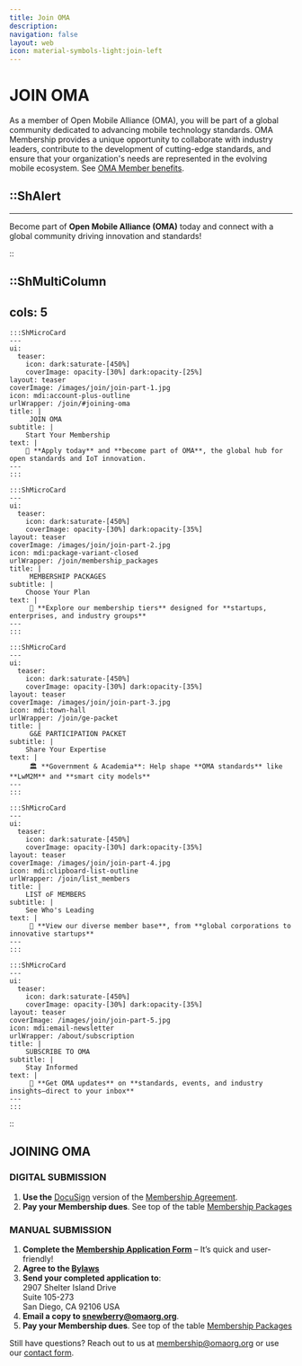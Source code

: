 ```yaml
---
title: Join OMA
description:
navigation: false
layout: web
icon: material-symbols-light:join-left
---
```

# JOIN OMA

As a member of Open Mobile Alliance (OMA), you will be part of a global community dedicated to advancing mobile technology standards. OMA Membership provides a unique opportunity to collaborate with industry leaders, contribute to the development of cutting-edge standards, and ensure that your organization's needs are represented in the evolving mobile ecosystem. See [OMA Member benefits](/join/membership_packages#membership_benefits).

::ShAlert
---

---
Become part of **Open Mobile Alliance (OMA)** today and connect with a global community driving innovation and standards!


::

::ShMultiColumn
---
cols: 5
---

    :::ShMicroCard
    ---
    ui:
      teaser:
        icon: dark:saturate-[450%]
        coverImage: opacity-[30%] dark:opacity-[25%]
    layout: teaser
    coverImage: /images/join/join-part-1.jpg
    icon: mdi:account-plus-outline
    urlWrapper: /join/#joining-oma
    title: |
         JOIN OMA
    subtitle: |
        Start Your Membership
    text: |
        📄 **Apply today** and **become part of OMA**, the global hub for open standards and IoT innovation.
    ---
    :::

    :::ShMicroCard
    ---
    ui:
      teaser:
        icon: dark:saturate-[450%]
        coverImage: opacity-[30%] dark:opacity-[35%]
    layout: teaser
    coverImage: /images/join/join-part-2.jpg
    icon: mdi:package-variant-closed
    urlWrapper: /join/membership_packages
    title: |
         MEMBERSHIP PACKAGES
    subtitle: |
        Choose Your Plan
    text: |
         💼 **Explore our membership tiers** designed for **startups, enterprises, and industry groups**
    ---
    :::

    :::ShMicroCard
    ---
    ui:
      teaser:
        icon: dark:saturate-[450%]
        coverImage: opacity-[30%] dark:opacity-[35%]
    layout: teaser
    coverImage: /images/join/join-part-3.jpg
    icon: mdi:town-hall
    urlWrapper: /join/ge-packet
    title: |
         G&E PARTICIPATION PACKET
    subtitle: |
        Share Your Expertise
    text: |
         🏛️ **Government & Academia**: Help shape **OMA standards** like **LwM2M** and **smart city models**
    ---
    :::

    :::ShMicroCard
    ---
    ui:
      teaser:
        icon: dark:saturate-[450%]
        coverImage: opacity-[30%] dark:opacity-[35%]
    layout: teaser    
    coverImage: /images/join/join-part-4.jpg
    icon: mdi:clipboard-list-outline
    urlWrapper: /join/list_members
    title: |
        LIST oF MEMBERS 
    subtitle: |
        See Who's Leading
    text: |
         🏢 **View our diverse member base**, from **global corporations to innovative startups**
    ---
    :::

    :::ShMicroCard
    ---
    ui:
      teaser:
        icon: dark:saturate-[450%]
        coverImage: opacity-[30%] dark:opacity-[35%]
    layout: teaser    
    coverImage: /images/join/join-part-5.jpg
    icon: mdi:email-newsletter
    urlWrapper: /about/subscription
    title: |
        SUBSCRIBE TO OMA
    subtitle: |
        Stay Informed
    text: |
         📰 **Get OMA updates** on **standards, events, and industry insights—direct to your inbox**
    ---
    :::

::


## JOINING OMA

### DIGITAL SUBMISSION

1. **Use the** <a href="https://na4.docusign.net/Member/PowerFormSigning.aspx?PowerFormId=956b4ea3-2b31-4673-a94b-dfd025e147b9&env=na4&acct=5cb7d7a3-7be2-4e98-ae3c-bb2cc681bfd4&v=2" target="_blank">DocuSign</a> version of the <a href="https://www.openmobilealliance.org/documents/Website/Membership/OMA-Reference-2024-0001-General_Application.pdf" target="_blank">Membership Agreement</a>.
2.  **Pay your Membership dues**. See top of the table [Membership Packages](/join/membership_packages)

### MANUAL SUBMISSION

1. **Complete the <a href="https://www.openmobilealliance.org/documents/Website/Membership/OMA-Reference-2024-0001-General_Application.pdf" target="_blank">Membership Application Form**</a> – It’s quick and user-friendly!
2. **Agree to the <a href="https://www.openmobilealliance.org/documents/Website/Membership/OMA-Reference-2024-0002-Bylaws.pdf" target="_blank">Bylaws</a>**
3. **Send your completed application to**:  
2907 Shelter Island Drive  
Suite 105-273  
San Diego, CA 92106 USA
4. **Email a copy to <snewberry@omaorg.org>**.
5. **Pay your Membership dues**. See top of the table [Membership Packages](/join/membership_packages)



Still have questions? Reach out to us at <membership@omaorg.org> or use our [contact form](/about/contact#send-us-your-comments).



